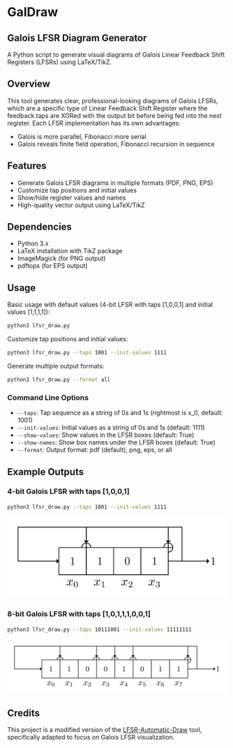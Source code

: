 # GalDraw

## Galois LFSR Diagram Generator

A Python script to generate visual diagrams of Galois Linear Feedback Shift Registers (LFSRs) using LaTeX/TikZ.

## Overview

This tool generates clear, professional-looking diagrams of Galois LFSRs, which are a specific type of Linear Feedback Shift Register where the feedback taps are XORed with the output bit before being fed into the next register. Each LFSR implementation has its own advantages:

- Galois is more parallel, Fibonacci more serial
- Galois reveals finite field operation, Fibonacci recursion in sequence

## Features

- Generate Galois LFSR diagrams in multiple formats (PDF, PNG, EPS)
- Customize tap positions and initial values
- Show/hide register values and names
- High-quality vector output using LaTeX/TikZ

## Dependencies

- Python 3.x
- LaTeX installation with TikZ package
- ImageMagick (for PNG output)
- pdftops (for EPS output)

## Usage

Basic usage with default values (4-bit LFSR with taps [1,0,0,1] and initial values [1,1,1,1]):

```bash
python3 lfsr_draw.py
```

Customize tap positions and initial values:

```bash
python3 lfsr_draw.py --taps 1001 --init-values 1111
```

Generate multiple output formats:

```bash
python3 lfsr_draw.py --format all
```

### Command Line Options

- `--taps`: Tap sequence as a string of 0s and 1s (rightmost is x_0, default: 1001)
- `--init-values`: Initial values as a string of 0s and 1s (default: 1111)
- `--show-values`: Show values in the LFSR boxes (default: True)
- `--show-names`: Show box names under the LFSR boxes (default: True)
- `--format`: Output format: pdf (default), png, eps, or all

## Example Outputs

### 4-bit Galois LFSR with taps [1,0,0,1]

```bash
python3 lfsr_draw.py --taps 1001 --init-values 1111
```

![4-bit Galois LFSR](examples/4bit_lfsr.png)

### 8-bit Galois LFSR with taps [1,0,1,1,1,0,0,1]

```bash
python3 lfsr_draw.py --taps 10111001 --init-values 11111111
```

![8-bit Galois LFSR](examples/8bit_lfsr.png)

## Credits

This project is a modified version of the [LFSR-Automatic-Draw](https://github.com/kelalaka153/LFSR-Automatic-Draw) tool, specifically adapted to focus on Galois LFSR visualization.
